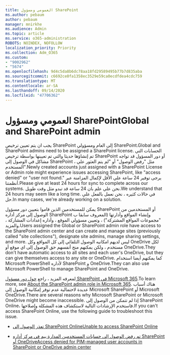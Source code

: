 ```yaml
---
title: العمومي ومسؤول SharePoint
ms.author: pebaum
author: pebaum
manager: mnirkhe
ms.audience: Admin
ms.topic: article
ms.service: o365-administration
ROBOTS: NOINDEX, NOFOLLOW
localization_priority: Priority
ms.collection: Adm_O365
ms.custom:
- "9002962"
- "5674"
ms.openlocfilehash: 9d4c5da8b6dc78aa18fd29589495b77b7d835aba
ms.sourcegitcommit: c6692ce0fa1358ec3529e59ca0ecdfdea4cdc759
ms.translationtype: MT
ms.contentlocale: ar-SA
ms.lasthandoff: 09/14/2020
ms.locfileid: "47706362"
---
```

# <a name="global-and-sharepoint-admin"></a><span data-ttu-id="80474-102">العمومي ومسؤول SharePoint</span><span class="sxs-lookup"><span data-stu-id="80474-102">Global and SharePoint admin</span></span>

<span data-ttu-id="80474-103">يجب ان يتم تعيين ترخيص SharePoint إلى العام ومسؤولي SharePoint.</span><span class="sxs-lookup"><span data-stu-id="80474-103">Global and SharePoint admins need to be assigned a SharePoint license.</span></span> <span data-ttu-id="80474-104">الحسابات التي تم إنشاؤها حديثا والتي تم تعيينها بواسطة ترخيص SharePoint أو دور المسؤول قد تواجه مشاكل في الوصول إلى SharePoint ، مثل "رفض الوصول" أو "لم يتم العثور علي المستخدم".</span><span class="sxs-lookup"><span data-stu-id="80474-104">Newly created accounts just assigned with a SharePoint License or Admin role might experience issues accessing SharePoint, like "access denied" or "user not found."</span></span> <span data-ttu-id="80474-105">يرجى توفير 24 ساعة علي الأقل لإكمال المزامنة عبر أنظمتنا.</span><span class="sxs-lookup"><span data-stu-id="80474-105">Please give at least 24 hours for sync to complete across our systems.</span></span> <span data-ttu-id="80474-106">نحن علي علم بان 24 ساعة قد تبدو مثل وقت طويل.</span><span class="sxs-lookup"><span data-stu-id="80474-106">We understand that 24 hours may seem like a long time.</span></span> <span data-ttu-id="80474-107">في حالات كثيره ، نحن نعمل بالفعل علي حل.</span><span class="sxs-lookup"><span data-stu-id="80474-107">In many cases, we're already working on a solution.</span></span>

<span data-ttu-id="80474-108">يمكن للمستخدمين الذين قاموا بتعيين دور مسؤول SharePoint أو المستخدمين من الوصول إلى مركز أداره SharePoint وإنشاء المواقع وأدارتها (المعروف سابقا ب "مجموعات المواقع المشتركة") ، وتعيين مسؤولي الموقع ، وأداره إعدادات المشاركة ، والمزيد.</span><span class="sxs-lookup"><span data-stu-id="80474-108">Users assigned the Global or SharePoint admin role have access to the SharePoint admin center and can create and manage sites (previously called "site collections"), designate site admins, manage sharing settings, and more.</span></span> <span data-ttu-id="80474-109">ليس لديهم امكانيه الوصول التلقائي إلى كل المواقع وكل OneDrive لكل مستخدم ، ولكن يمكنهم منح أنفسهم حق الوصول إلى اي موقع أو OneDrive.</span><span class="sxs-lookup"><span data-stu-id="80474-109">They don't have automatic access to all sites and each user's OneDrive, but they can give themselves access to any site or OneDrive.</span></span> <span data-ttu-id="80474-110">كما يمكنهم أيضا استخدام Microsoft PowerShell لأداره SharePoint و OneDrive.</span><span class="sxs-lookup"><span data-stu-id="80474-110">They can also use Microsoft PowerShell to manage SharePoint and OneDrive.</span></span>

<span data-ttu-id="80474-111">لمعرفه المزيد ، راجع [حول دور مسؤول SharePoint في Microsoft 365](https://docs.microsoft.com/sharepoint/sharepoint-admin-role).</span><span class="sxs-lookup"><span data-stu-id="80474-111">To learn more, see [About the SharePoint admin role in Microsoft 365](https://docs.microsoft.com/sharepoint/sharepoint-admin-role).</span></span>
<span data-ttu-id="80474-112">هناك أسباب عديدة لاحتمالية عدم توفر إمكانية الوصول إلى Microsoft SharePoint أو Microsoft OneDrive.</span><span class="sxs-lookup"><span data-stu-id="80474-112">There are several reasons why Microsoft SharePoint or Microsoft OneDrive might become inaccessible.</span></span> <span data-ttu-id="80474-113">إذا لم تتمكن من الوصول إلى SharePoint Online، فاستخدم الإرشادات التالية لاستكشاف هذه المشكلة وإصلاحها.</span><span class="sxs-lookup"><span data-stu-id="80474-113">If you can't access SharePoint Online, use the following guide to troubleshoot this issue.</span></span>

- [<span data-ttu-id="80474-114">تعذر الوصول إلى SharePoint Online</span><span class="sxs-lookup"><span data-stu-id="80474-114">Unable to access SharePoint Online</span></span>](https://docs.microsoft.com/sharepoint/troubleshoot/sharing-and-permissions/sharepoint-online-inaccessible)

- [<span data-ttu-id="80474-115">تم رفض الوصول إلى حسابات المستخدمين المدارة بيم في مركز أداره SharePoint أو OneDrive</span><span class="sxs-lookup"><span data-stu-id="80474-115">Access denied for PIM-managed user accounts in SharePoint or OneDrive admin center</span></span>](https://docs.microsoft.com/sharepoint/troubleshoot/administration/access-denied-to-pim-user-accounts)